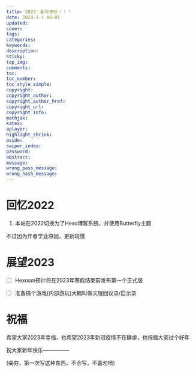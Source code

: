 ```yaml
---
title: 2023：新年快乐！！！
date: 2023-1-1 00:01
updated:
cover:
tags:
categories:
keywords:
description:
sticky:
top_img:
comments:
toc:
toc_number:
toc_style_simple:
copyright:
copyright_author:
copyright_author_href:
copyright_url:
copyright_info:
mathjax:
katex:
aplayer:
highlight_shrink:
aside:
swiper_index:
password:
abstract:
message:
wrong_pass_message:
wrong_hash_message:
---
```


# 回忆2022

1. 本站在2022切换为了Hexo博客系统，并使用Butterfly主题

不过因为作者学业原因，更新较慢

# 展望2023

- [ ] Hexosm预计将在2023年寒假结束前发布第一个正式版

- [ ] 准备搞个游戏(内部游玩)大概叫做天理回议录/启示录

# 祝福

希望大家2023年幸福，也希望2023年新冠疫情不在肆虐，也祝福大家过个好年

祝大家新年快乐—————

(~~词穷~~，第一次写这种东西，不会写，不喜勿喷)
